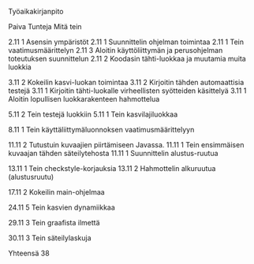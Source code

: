 Työaikakirjanpito


Paiva 		Tunteja 	Mitä tein

2.11		1		Asensin ympäristöt
2.11		1		Suunnittelin ohjelman toimintaa
2.11		1		Tein vaatimusmäärittelyn
2.11		3		Aloitin käyttöliittymän ja perusohjelman toteutuksen suunnittelun
2.11		2		Koodasin tähti-luokkaa ja muutamia muita luokkia

3.11		2		Kokeilin kasvi-luokan toimintaa
3.11		2		Kirjoitin tähden automaattisia testejä
3.11		1		Kirjoitin tähti-luokalle virheellisten syötteiden käsittelyä
3.11		1		Aloitin lopullisen luokkarakenteen hahmottelua

5.11		2		Tein testejä luokkiin
5.11		1		Tein kasvilajiluokkaa

8.11		1		Tein käyttäliittymäluonnoksen vaatimusmäärittelyyn

11.11		2		Tutustuin kuvaajien piirtämiseen Javassa.
11.11		1		Tein ensimmäisen kuvaajan tähden säteilytehosta
11.11		1		Suunnittelin alustus-ruutua

13.11   1   Tein checkstyle-korjauksia
13.11   2   Hahmottelin alkuruutua (alustusruutu)

17.11   2  Kokeilin main-ohjelmaa

24.11   5  Tein kasvien dynamiikkaa

29.11   3  Tein graafista ilmettä

30.11   3  Tein säteilylaskuja


Yhteensä 38
